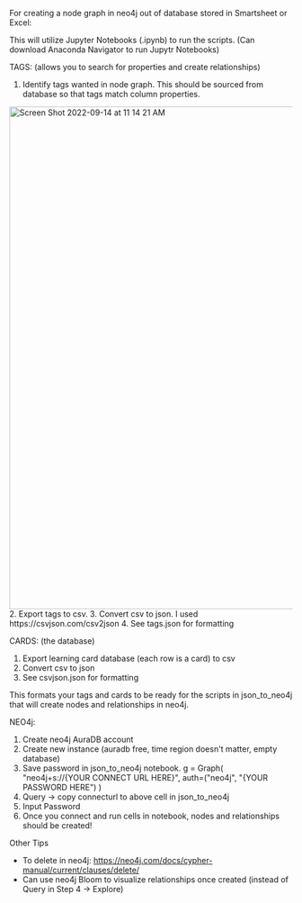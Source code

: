 
For creating a node graph in neo4j out of database stored in Smartsheet or Excel:

This will utilize Jupyter Notebooks (.ipynb) to run the scripts. (Can download Anaconda Navigator to run Jupytr Notebooks)

TAGS: (allows you to search for properties and create relationships)
1. Identify tags wanted in node graph. This should be sourced from database so that tags match column properties. 
<img width="893" alt="Screen Shot 2022-09-14 at 11 14 21 AM" src="https://user-images.githubusercontent.com/89168989/190194301-9dae7c09-4990-49a7-8ded-6d822c455b80.png">
2. Export tags to csv. 
3. Convert csv to json. I used https://csvjson.com/csv2json
4. See tags.json for formatting

CARDS: (the database)
1. Export learning card database (each row is a card) to csv
2. Convert csv to json
3. See csvjson.json for formatting

This formats your tags and cards to be ready for the scripts in json_to_neo4j that will create nodes and relationships in neo4j.

NEO4j:
1. Create neo4j AuraDB account
2. Create new instance (auradb free, time region doesn't matter, empty database)
3. Save password in json_to_neo4j notebook.
g = Graph(
    "neo4j+s://{YOUR CONNECT URL HERE}",
    auth=("neo4j", "{YOUR PASSWORD HERE")
)
4. Query -> copy connecturl to above cell in json_to_neo4j
5. Input Password
6. Once you connect and run cells in notebook, nodes and relationships should be created!

Other Tips
- To delete in neo4j: https://neo4j.com/docs/cypher-manual/current/clauses/delete/
- Can use neo4j Bloom to visualize relationships once created (instead of Query in Step 4 -> Explore)

